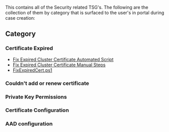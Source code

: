 This contains all of the Security related TSG's.
The following are the collection of them by category that is surfaced to the user's in portal during case creation:

## **Category**
### Certificate Expired
* [Fix Expired Cluster Certificate Automated Script](./Fix%20Expired%20Cluster%20Certificate%20Automated%20Script.md)
* [Fix Expired Cluster Certificate Manual Steps](./Fix%20Expired%20Cluster%20Certificate%20Manual%20Steps.md)
* [FixExpiredCert.ps1](FixExpiredCert.ps1)

### Couldn't add or renew certificate

### Private Key Permissions

### Certificate Configuration

### AAD configuration
